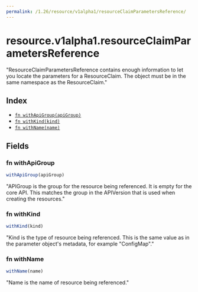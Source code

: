 ```yaml
---
permalink: /1.26/resource/v1alpha1/resourceClaimParametersReference/
---
```


# resource.v1alpha1.resourceClaimParametersReference

"ResourceClaimParametersReference contains enough information to let you locate the parameters for a ResourceClaim. The object must be in the same namespace as the ResourceClaim."

## Index

* [`fn withApiGroup(apiGroup)`](#fn-withapigroup)
* [`fn withKind(kind)`](#fn-withkind)
* [`fn withName(name)`](#fn-withname)

## Fields

### fn withApiGroup

```ts
withApiGroup(apiGroup)
```

"APIGroup is the group for the resource being referenced. It is empty for the core API. This matches the group in the APIVersion that is used when creating the resources."

### fn withKind

```ts
withKind(kind)
```

"Kind is the type of resource being referenced. This is the same value as in the parameter object's metadata, for example \"ConfigMap\"."

### fn withName

```ts
withName(name)
```

"Name is the name of resource being referenced."